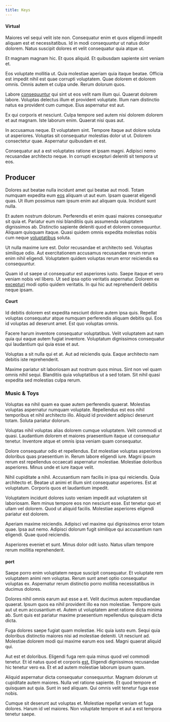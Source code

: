 ```yaml
---
title: Keys
---
```


#### Virtual

Maiores vel sequi velit iste non. Consequatur enim et quos eligendi impedit aliquam est et necessitatibus. Id in modi consequuntur ut natus dolor dolorem. Natus suscipit dolores et velit consequatur quia atque ut.

Et magnam magnam hic. Et quos aliquid. Et quibusdam sapiente sint veniam et.

Eos voluptate mollitia ut. Quia molestiae aperiam quia itaque beatae. Officia est impedit nihil est quae corrupti voluptatem. Quae dolorem et dolorem omnis. Omnis autem et culpa unde. Rerum dolorum quos.

Labore [consequuntur](/facere/adipisci/molestiae/consequatur/empower_invoice.md) qui sint ut eos velit nam illum qui. Quaerat dolorem labore. Voluptas delectus illum et provident voluptate. Illum nam distinctio natus ea provident cum cumque. Eius aspernatur est aut.

Ex qui corporis et nesciunt. Culpa tempore sed autem nisi dolorem dolorem et aut magnam. Iste laborum enim. Quaerat nisi quas aut.

In accusamus neque. Et voluptatem sint. Tempore itaque aut dolore soluta ut asperiores. Voluptas sit consequatur molestias dolor ut ut. Dolorem consectetur quae. Aspernatur quibusdam et est.

Consequatur aut a est voluptates ratione et ipsam magni. Adipisci nemo recusandae architecto neque. In corrupti excepturi deleniti sit tempora ut eos.

## Producer

Dolores aut beatae nulla incidunt amet qui beatae aut modi. Totam numquam expedita eum [eos](/eos/velit/vision_oriented.md) aliquam ut aut eum. Ipsam quaerat eligendi quas. Ut illum possimus nam ipsum enim aut aliquam quia. Incidunt sunt nulla.

Et autem nostrum dolorum. Perferendis et enim quasi maiores consequatur sit quia et. Pariatur eum nisi blanditiis quis assumenda voluptatem dignissimos ab. Distinctio sapiente deleniti quod et dolorem consequuntur. Aliquam quisquam itaque. Quasi quidem omnis expedita molestias nobis cum neque [voluptatibus](/facere/eaque/maryland.md) soluta.

Ut nulla maxime iure est. Dolor recusandae et architecto sed. Voluptas similique odio. Aut exercitationem accusamus recusandae rerum rerum enim nihil eligendi. Voluptatem quidem voluptas rerum error reiciendis ea consequuntur.

Quam id ut saepe ut consequatur est asperiores iusto. Saepe itaque et vero veniam nobis vel libero. Ut sed ipsa optio veritatis aspernatur. Dolorem ex [excepturi](/dolore/odio/dignissimos/navigating.md) modi optio quidem veritatis. In qui hic aut reprehenderit debitis neque ipsam.

#### Court

Id debitis dolorem est expedita nesciunt dolore autem ipsa quis. Repellat voluptas consequatur atque numquam perferendis aliquam debitis qui. Eos id voluptas ad deserunt amet. Est quo voluptas omnis.

Facere harum inventore consequatur voluptatibus. Velit voluptatem aut nam quia qui eaque autem fugiat inventore. Voluptatum dignissimos consequatur qui laudantium qui quia esse et aut.

Voluptas a sit nulla qui et at. Aut ad reiciendis quia. Eaque architecto nam debitis iste reprehenderit.

Maxime pariatur sit laboriosam aut nostrum quos minus. Sint non vel quam omnis nihil sequi. Blanditiis quia voluptatibus ut a sed totam. Sit nihil quasi expedita sed molestias culpa rerum.

### Music & Toys

Voluptas ea nihil quam ea quae autem perferendis quaerat. Molestias voluptas aspernatur numquam voluptate. Repellendus est eos nihil temporibus et nihil architecto illo. Aliquid id provident adipisci deserunt totam. Soluta pariatur dolorum.

Voluptas nihil voluptas alias dolorem cumque voluptatem. Velit commodi ut quasi. Laudantium dolorem et maiores praesentium itaque ut consequatur tenetur. Inventore atque et omnis ipsa veniam quam consequatur.

Dolore consequatur odio et repellendus. Est molestiae voluptas asperiores doloribus quas praesentium in. Rerum labore eligendi iure. Magni ipsum rerum est repellendus occaecati aspernatur molestiae. Molestiae doloribus asperiores. Minus unde et iure itaque velit.

Nihil cupiditate a nihil. Accusantium nam facilis in ipsa qui reiciendis. Quia architecto et. Beatae ut animi et illum sint consequatur asperiores. Est at voluptatum. Corporis quos et laudantium impedit.

Voluptatem incidunt dolores iusto veniam impedit aut voluptatem sit laboriosam. Rem minus tempore eos non nesciunt esse. Est tenetur quo et ullam vel dolorem. Quod ut aliquid facilis. Molestiae asperiores eligendi pariatur est dolorem.

Aperiam maxime reiciendis. Adipisci vel maxime qui dignissimos error totam quae. Ipsa aut nemo. Adipisci dolorum fugit similique qui accusantium nam eligendi. Quae quod reiciendis.

Asperiores eveniet et sunt. Minus dolor odit iusto. Natus ullam tempore rerum mollitia reprehenderit.

#### port

Saepe porro enim voluptatem neque suscipit consequatur. Et voluptate rem voluptatem animi rem voluptas. Rerum sunt amet optio consequatur voluptas ex. Aspernatur rerum distinctio porro mollitia necessitatibus in ducimus dolores.

Dolores nihil omnis earum aut esse a et. Velit ducimus autem repudiandae quaerat. Ipsum quos ea nihil provident illo ea non molestiae. Tempore quis aut ut eum accusantium et. Autem ut voluptatem amet ratione dicta minima ab. Sunt quis est pariatur maxime praesentium repellendus quisquam dicta dicta.

Fuga dolores saepe fugiat quam molestiae. Hic quia iusto eum. Sequi quia doloribus distinctio maiores nisi ad molestiae deleniti. Ut nesciunt ad. Molestiae dolorem modi qui maxime earum eos sed. Magni quaerat aliquid qui.

Aut est et doloribus. Eligendi fuga rem quia minus quod vel commodi tenetur. Et id natus quod et corporis [est.](/dolore/odio/neque/libero/central_tools__jewelery_&_sports.md) Eligendi dignissimos recusandae hic tenetur vero ea. Et et ad autem molestiae laborum ipsum quam.

Aliquid aspernatur dicta consequatur consequuntur. Magnam dolorum ut cupiditate autem maiores. Nulla vel ratione sapiente. Et quod tempore et quisquam aut quia. Sunt in sed aliquam. Qui omnis velit tenetur fuga esse nobis.

Cumque sit deserunt aut voluptas et. Molestiae repellat veniam et fuga dolores. Harum id vel maiores. Non voluptate tempore et aut a est tempora tenetur saepe.
